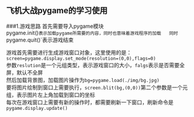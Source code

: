 ## 飞机大战pygame的学习使用
###1.游戏思路
首先需要导入pygame模块  
pygame.init()`表示加载pygame所需要的内容，同时也意味着游戏程序的加载  
同时`pygame.quit()`表示游戏结束  

游戏首先需要进行生成游戏窗口对象，这里使用的是：`screen=pygame.display.set_mode(resolution=(0,0),flags=0)`  
参数`reslution`是一个元组类型，表示游戏窗口的大小，`falgs`表示是否需要全屏，默认不全屏  
然后加载背景图，加载图片操作为`bg=pygame.load(./img/bg.jpg)`  
要将图片绘制到窗口上需要执行，`screen.blit(bg,(0,0))`第二个参数是一个元组，表示图片左上角加载到窗口的坐标  
每次在游戏窗口上需要有新的操作时，都需要刷新一下窗口，刷新命令是`pygame.display.update()`
